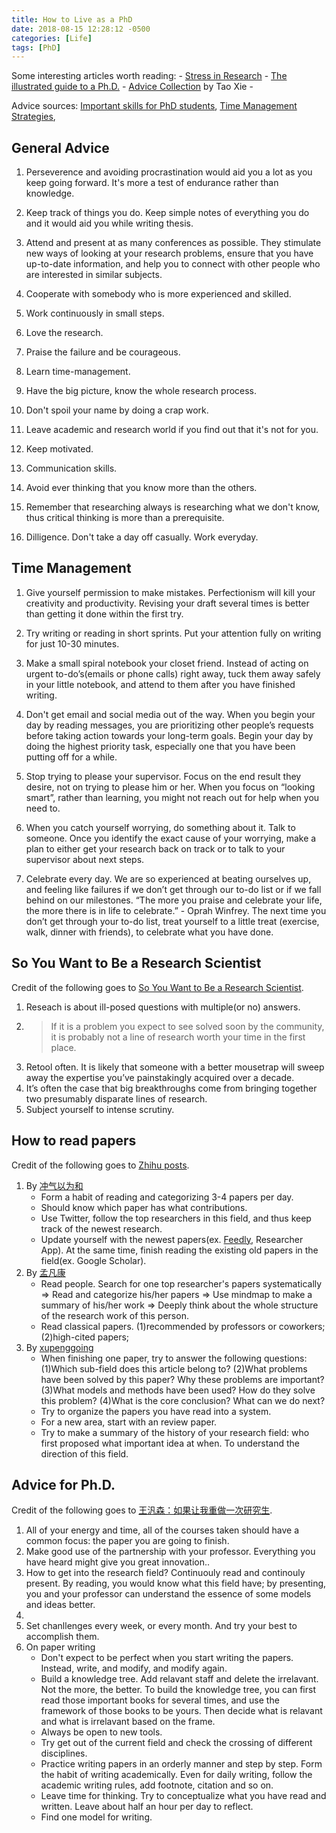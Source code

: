 ```yaml
---
title: How to Live as a PhD
date: 2018-08-15 12:28:12 -0500
categories: [Life]
tags: [PhD]
---
```


Some interesting articles worth reading: 
    - [Stress in Research](http://www.theexclusive.org/tag/stress%20in%20research/)
    - [The illustrated guide to a Ph.D.](http://matt.might.net/articles/phd-school-in-pictures/)
    - [Advice Collection](http://taoxie.cs.illinois.edu/advice.htm) by Tao Xie
    - 

Advice sources: [Important skills for PhD students](https://www.researchgate.net/post/What_are_important_skills_for_PhD_students_or_candidates_to_facilitate_their_success_in_research), [Time Management Strategies](https://finishyourthesis.com/time-management/), 

## General Advice

1. Perseverence and avoiding procrastination would aid you a lot as you keep going forward. It's more a test of endurance rather than knowledge.

2. Keep track of things you do. Keep simple notes of everything you do and it would aid you while writing thesis.

3. Attend and present at as many conferences as possible. They stimulate new ways of looking at your research problems, ensure that you have up-to-date information, and help you to connect with other people who are interested in similar subjects.

4. Cooperate with somebody who is more experienced and skilled.

5. Work continuously in small steps.

6. Love the research.

7. Praise the failure and be courageous.

8. Learn time-management.

9. Have the big picture, know the whole research process.

10. Don't spoil your name by doing a crap work.

11. Leave academic and research world if you find out that it's not for you.

12. Keep motivated.

13. Communication skills.

14. Avoid ever thinking that you know more than the others.

15. Remember that researching always is researching what we don't know, thus critical thinking is more than a prerequisite. 

16. Dilligence. Don't take a day off casually. Work everyday.


## Time Management

1. Give yourself permission to make mistakes. Perfectionism will kill your creativity and productivity. Revising your draft several times is better than getting it done within the first try.

2. Try writing or reading in short sprints. Put your attention fully on writing for just 10-30 minutes.

3. Make a small spiral notebook your closet friend. Instead of acting on urgent to-do’s(emails or phone calls) right away, tuck them away safely in your little notebook, and attend to them after you have finished writing.

4. Don't get email and social media out of the way. When you begin your day by reading messages, you are prioritizing other people’s requests before taking action towards your long-term goals. Begin your day by doing the highest priority task, especially one that you have been putting off for a while.

5. Stop trying to please your supervisor. Focus on the end result they desire, not on trying to please him or her. When you focus on “looking smart”, rather than learning, you might not reach out for help when you need to.

6. When you catch yourself worrying, do something about it. Talk to someone. Once you identify the exact cause of your worrying, make a plan to either get your research back on track or to talk to your supervisor about next steps. 

7. Celebrate every day. We are so experienced at beating ourselves up, and feeling like failures if we don’t get through our to-do list or if we fall behind on our milestones. “The more you praise and celebrate your life, the more there is in life to celebrate.” - Oprah Winfrey. The next time you don’t get through your to-do list, treat yourself to a little treat (exercise, walk, dinner with friends), to celebrate what you have done.


## So You Want to Be a Research Scientist

Credit of the following goes to [So You Want to Be a Research Scientist](https://medium.com/s/story/so-you-want-to-be-a-research-scientist-363c075d3d4c).
1. Reseach is about ill-posed questions with multiple(or no) answers.
2. > If it is a problem you expect to see solved soon by the community, it is probably not a line of research worth your time in the first place.
3. Retool often. It is likely that someone with a better mousetrap will sweep away the expertise you’ve painstakingly acquired over a decade.
4. It’s often the case that big breakthroughs come from bringing together two presumably disparate lines of research. 
5. Subject yourself to intense scrutiny.


## How to read papers
Credit of the following goes to [Zhihu posts](https://www.zhihu.com/question/21278186/answer/593999044).

1. By [冲气以为和](https://www.zhihu.com/people/Chonghe_Wang/activities)
    - Form a habit of reading and categorizing 3-4 papers per day.
    - Should know which paper has what contributions.
    - Use Twitter, follow the top researchers in this field, and thus keep track of the newest research.
    - Update yourself with the newest papers(ex. [Feedly](https://feedly.com/), Researcher App). At the same time, finish reading the existing old papers in the field(ex. Google Scholar).
2. By [孟凡康](https://www.zhihu.com/people/mengfankang/activities)
    - Read people. Search for one top researcher's papers systematically => Read and categorize his/her papers => Use mindmap to make a summary of his/her work => Deeply think about the whole structure of the research work of this person.
    - Read classical papers. (1)recommended by professors or coworkers; (2)high-cited papers; 
3. By [xupenggoing](https://www.zhihu.com/people/xupenggoing/activities)
    - When finishing one paper, try to answer the following questions: (1)Which sub-field does this article belong to? (2)What problems have been solved by this paper? Why these problems are important? (3)What models and methods have been used? How do they solve this problem? (4)What is the core conclusion? What can we do next?
    - Try to organize the papers you have read into a system.
    - For a new area, start with an review paper.
    - Try to make a summary of the history of your research field: who first proposed what important idea at when. To understand the direction of this field.


## Advice for Ph.D.
Credit of the following goes to [王汎森：如果让我重做一次研究生](http://www.aisixiang.com/data/66026.html).
1. All of your energy and time, all of the courses taken should have a common focus: the paper you are going to finish.
2. Make good use of the partnership with your professor. Everything you have heard might give you great innovation..
3. How to get into the research field? Continuouly read and continouly present. By reading, you would know what this field have; by presenting, you and your professor can understand the essence of some models and ideas better.
4. 
5. Set chanllenges every week, or every month. And try your best to accomplish them.
7. On paper writing
    - Don't expect to be perfect when you start writing the papers. Instead, write, and modify, and modify again.
    - Build a knowledge tree. Add relavant staff and delete the irrelavant. Not the more, the better. To build the knowledge tree, you can first read those important books for several times, and use the framework of those books to be yours. Then decide what is relavant and what is irrelavant based on the frame.
    - Always be open to new tools.
    - Try get out of the current field and check the crossing of different disciplines.
    - Practice writing papers in an orderly manner and step by step. Form the habit of writing academically. Even for daily writing, follow the academic writing rules, add footnote, citation and so on.
    - Leave time for thinking. Try to conceptualize what you have read and written. Leave about half an hour per day to reflect.
    - Find one model for writing.



